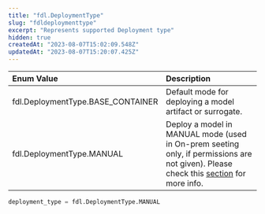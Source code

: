 ```yaml
---
title: "fdl.DeploymentType"
slug: "fdldeploymenttype"
excerpt: "Represents supported Deployment type"
hidden: true
createdAt: "2023-08-07T15:02:09.548Z"
updatedAt: "2023-08-07T15:20:07.425Z"
---
```

| Enum Value                        | Description                                                                                                                                                                  |
| :-------------------------------- | :--------------------------------------------------------------------------------------------------------------------------------------------------------------------------- |
| fdl.DeploymentType.BASE_CONTAINER | Default mode for deploying a model artifact or surrogate.                                                                                                                    |
| fdl.DeploymentType.MANUAL         | Deploy a model in MANUAL mode (used in On-prem seeting only, if permissions are not given). Please check this [section](doc:manual-flexible-model-deployment) for more info. |

```python Usage
deployment_type = fdl.DeploymentType.MANUAL
```